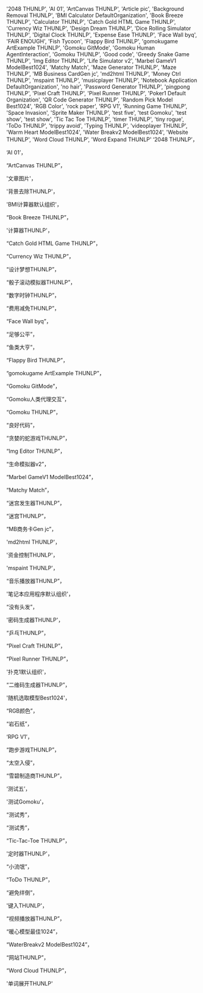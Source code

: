 
'2048 THUNLP',
 'AI 01',
 'ArtCanvas THUNLP',
 'Article pic',
 'Background Removal THUNLP',
 'BMI Calculator DefaultOrganization',
 'Book Breeze THUNLP',
 'Calculator THUNLP',
 'Catch Gold HTML Game THUNLP',
 'Currency Wiz THUNLP',
 'Design Dream THUNLP',
 'Dice Rolling Simulator THUNLP',
 'Digital Clock THUNLP',
 'Expense Ease THUNLP',
 'Face Wall byq',
 'FAIR ENOUGH',
 'Fish Tycoon',
 'Flappy Bird THUNLP',
 'gomokugame ArtExample THUNLP',
 'Gomoku GitMode',
 'Gomoku Human AgentInteraction',
 'Gomoku THUNLP',
 'Good code',
 'Greedy Snake Game THUNLP',
 'Img Editor THUNLP',
 'Life Simulator v2',
 'Marbel GameV1 ModelBest1024',
 'Matchy Match',
 'Maze Generator THUNLP',
 'Maze THUNLP',
 'MB Business CardGen jc',
 'md2html THUNLP',
 'Money Ctrl THUNLP',
 'mspaint THUNLP',
 'musicplayer THUNLP',
 'Notebook Application DefaultOrganization',
 'no hair',
 'Password Generator THUNLP',
 'pingpong THUNLP',
 'Pixel Craft THUNLP',
 'Pixel Runner THUNLP',
 'Poker1 Default Organization',
 'QR Code Generator THUNLP',
 'Random Pick Model Best1024',
 'RGB Color',
 'rock paper',
 'RPG V1',
 'Running Game THUNLP',
 'Space Invasion',
 'Sprite Maker THUNLP',
 'test five',
 'test Gomoku',
 'test show',
 'test show',
 'Tic Tac Toe THUNLP',
 'timer THUNLP',
 'tiny rogue',
 'ToDo THUNLP',
 'trippy avoid',
 'Typing THUNLP',
 'videoplayer THUNLP',
 'Warm Heart ModelBest1024',
 'Water Breakv2 ModelBest1024',
 'Website THUNLP',
 'Word Cloud THUNLP',
 'Word Expand THUNLP'
‘2048 THUNLP’，

‘AI 01’，

“ArtCanvas THUNLP”，

'文章图片'，

'背景去除THUNLP'，

'BMI计算器默认组织'，

“Book Breeze THUNLP”，

'计算器THUNLP'，

“Catch Gold HTML Game THUNLP”，

“Currency Wiz THUNLP”，

“设计梦想THUNLP”，

“骰子滚动模拟器THUNLP”，

“数字时钟THUNLP”，

“费用减免THUNLP”，

“Face Wall byq”，

“足够公平”，

“鱼类大亨”，

“Flappy Bird THUNLP”，

“gomokugame ArtExample THUNLP”，

“Gomoku GitMode”，

“Gomoku人类代理交互”，

“Gomoku THUNLP”，

“良好代码”，

“贪婪的蛇游戏THUNLP”，

“Img Editor THUNLP”，

“生命模拟器v2”，

“Marbel GameV1 ModelBest1024”，

“Matchy Match”，

“迷宫发生器THUNLP”，

“迷宫THUNLP”，

“MB商务卡Gen jc”，

'md2html THUNLP'，

'资金控制THUNLP'，

'mspaint THUNLP'，

“音乐播放器THUNLP”，

'笔记本应用程序默认组织'，

“没有头发”，

'密码生成器THUNLP'，

“乒乓THUNLP”，

“Pixel Craft THUNLP”，

“Pixel Runner THUNLP”，

'扑克1默认组织'，

“二维码生成器THUNLP”，

'随机选取模型Best1024'，

“RGB颜色”，

“岩石纸”，

‘RPG V1’，

“跑步游戏THUNLP”，

“太空入侵”，

“雪碧制造商THUNLP”，

‘测试五’，

'测试Gomoku'，

“测试秀”，

“测试秀”，

“Tic-Tac-Toe THUNLP”，

'定时器THUNLP'，

“小流氓”，

“ToDo THUNLP”，

“避免绊倒”，

'键入THUNLP'，

“视频播放器THUNLP”，

“暖心模型最佳1024”，

“WaterBreakv2 ModelBest1024”，

“网站THUNLP”，

“Word Cloud THUNLP”，

'单词展开THUNLP'

 